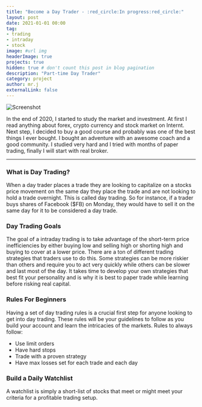 ```yaml
---
title: "Become a Day Trader - :red_circle:In progress:red_circle:"
layout: post
date: 2021-01-01 00:00
tag: 
- trading
- intraday
- stock
image: #url img
headerImage: true
projects: true
hidden: true # don't count this post in blog pagination
description: "Part-time Day Trader"
category: project
author: mr.j
externalLink: false
---
```


![Screenshot](https://www.viverepesaro.it/upload/2019_11/530994_CfakepathTrading.jpg)

In the end of 2020, I started to study the market and investment. At first I read anything about forex, crypto currency and stock market on Internt.
Next step, I decided to buy a good course and probably was one of the best things I ever bought. I bought an adventure with an awesome coach and a good community.
I studied very hard and I tried with months of paper trading, finally I will start with real broker.

---
### What is Day Trading?
When a day trader places a trade they are looking to capitalize on a stocks price movement on the same day they place the trade and are not looking to hold a trade overnight.
This is called day trading. So for instance, if a trader buys shares of Facebook ($FB) on Monday, they would have to sell it on the same day for it to be considered a day trade.

### Day Trading Goals
The goal of a intraday trading is to take advantage of the short-term price inefficiencies by either buying low and selling high or shorting high and buying to cover at a lower price. There are a ton of different trading strategies that traders use to do this.
Some strategies can be more riskier than others and require you to act very quickly while others can be slower and last most of the day. It takes time to develop your own strategies that best fit your personality and is why it is best to paper trade while learning before risking real capital.

### Rules For Beginners
Having a set of day trading rules is a crucial first step for anyone looking to get into day trading. These rules will be your guidelines to follow as you build your account and learn the intricacies of the markets. Rules to always follow:

- Use limit orders
- Have hard stops 
- Trade with a proven strategy
- Have max losses set for each trade and each day

### Build a Daily Watchlist
A watchlist is simply a short-list of stocks that meet or might meet your criteria for a profitable trading setup. 